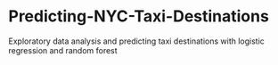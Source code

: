 # Predicting-NYC-Taxi-Destinations
Exploratory data analysis and predicting taxi destinations with logistic regression and random forest
